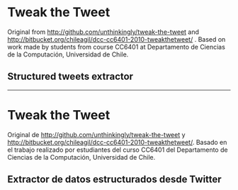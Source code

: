 # Tweak the Tweet

Original from http://github.com/unthinkingly/tweak-the-tweet and http://bitbucket.org/chileagil/dcc-cc6401-2010-tweakthetweet/ . Based on work made by students from course CC6401 at Departamento de Ciencias de la Computación, Universidad de Chile.

## Structured tweets extractor

---------------------------------------

# Tweak the Tweet

Original de http://github.com/unthinkingly/tweak-the-tweet y http://bitbucket.org/chileagil/dcc-cc6401-2010-tweakthetweet/. Basado en el trabajo realizado por estudiantes del curso CC6401 del Departamento de Ciencias de la Computación, Universidad de Chile.

## Extractor de datos estructurados desde Twitter
